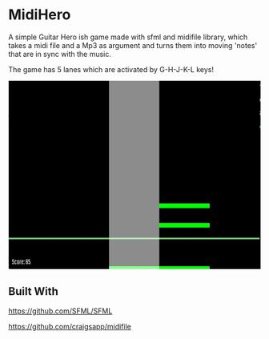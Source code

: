 # MidiHero

A simple Guitar Hero ish game made with sfml and midifile library, which takes a midi file and a Mp3 as argument and turns them into moving 'notes' that are in sync with the music.

The game has 5 lanes which are activated by G-H-J-K-L keys! 

![Midihero2](https://github.com/AxelBadam/MidiHero/blob/main/giphy.gif)

## Built With

https://github.com/SFML/SFML

https://github.com/craigsapp/midifile







